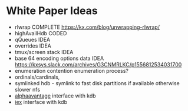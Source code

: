 # White Paper Ideas

- rlwrap        COMPLETE  https://kx.com/blog/unwrapping-rlwrap/
- highAvailHdb  CODED 
- qQueues       IDEA
- overrides     IDEA
- tmux/screen stack     IDEA
- base 64 encoding options data IDEA https://kxsys.slack.com/archives/G3CNMRLKC/p1556812534031700
- enumeration contention enumeration process?
- ordinals/cardinals,
- symlinked hdb - symlink to fast disk partitions if available otherwise slower nfs 
- [alphaavantage](https://www.alphavantage.co/) interface with kdb
- [iex](https://iexcloud.io/) interface with kdb 
